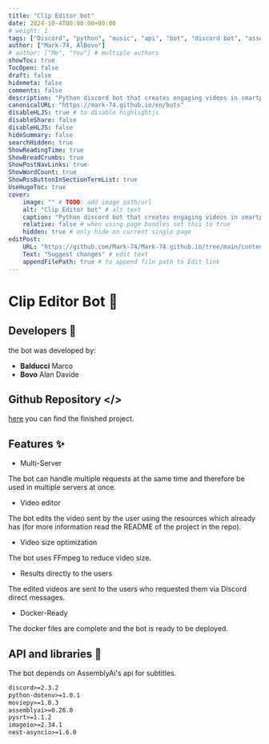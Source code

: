 ```yaml
---
title: "Clip Editor bot"
date: 2024-10-4T00:00:00+00:00
# weight: 1
tags: ["Discord", "python", "music", "api", "bot", "discord bot", "assemblyai", "TikTok", "Reels", "Shorts", "editor", "simple"]
author: ["Mark-74, AlBovo"]
# author: ["Me", "You"] # multiple authors
showToc: true
TocOpen: false
draft: false
hidemeta: false
comments: false
description: "Python discord bot that creates engaging videos in smartphone format 9:16"
canonicalURL: "https://mark-74.github.io/en/bots"
disableHLJS: true # to disable highlightjs
disableShare: false
disableHLJS: false
hideSummary: false
searchHidden: true
ShowReadingTime: true
ShowBreadCrumbs: true
ShowPostNavLinks: true
ShowWordCount: true
ShowRssButtonInSectionTermList: true
UseHugoToc: true
cover:
    image: "" # TODO: add image path/url
    alt: "Clip Editor bot" # alt text
    caption: "Python discord bot that creates engaging videos in smartphone format 9:16" # display caption under cover
    relative: false # when using page bundles set this to true
    hidden: true # only hide on current single page
editPost:
    URL: "https://github.com/Mark-74/Mark-74.github.io/tree/main/content/en/bots"
    Text: "Suggest changes" # edit text
    appendFilePath: true # to append file path to Edit link
---
```

# Clip Editor Bot 🎥

## Developers 🤖
the bot was developed by:

- **Balducci** Marco
- **Bovo** Alan Davide

## Github Repository </>
[here](https://github.com/Mark-74/Editing-Bot.git) you can find the finished project. 

## Features ✨
- Multi-Server

The bot can handle multiple requests at the same time and therefore be used in multiple servers at once.
- Video editor

The bot edits the video sent by the user using the resources which already has (for more information read the README of the project in the repo).
- Video size optimization

The bot uses FFmpeg to reduce video size.
- Results directly to the users

The edited videos are sent to the users who requested them via Discord direct messages.
- Docker-Ready

The docker files are complete and the bot is ready to be deployed.


## API and libraries 🔗
The bot depends on AssemblyAi's api for subtitles.

``` requirements.txt
discord>=2.3.2
python-dotenv>=1.0.1
moviepy>=1.0.3
assemblyai>=0.26.0
pysrt>=1.1.2
imageio>=2.34.1
nest-asyncio>=1.6.0
```